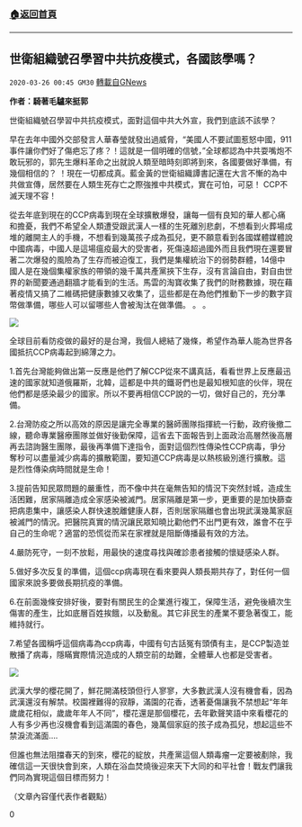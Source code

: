 ###  [:house:返回首頁](https://github.com/ourhimalayas/txt)
---

## 世衛組織號召學習中共抗疫模式，各國該學嗎？
`2020-03-26 00:45 GM30` [轉載自GNews](https://gnews.org/zh-hant/152237/)

**作者：騎著毛驢來挺郭**

世衛組織號召學習中共抗疫模式，面對這個中共大外宣，我們到底該不該學？

早在去年中國外交部發言人華春瑩就發出過威脅，“美國人不要試圖惹怒中國，911事件讓你們好了傷疤忘了疼？！這就是一個明確的信號，”全球都認為中共耍嘴炮不敢玩邪的，郭先生爆料革命之出就說人類至暗時刻即將到來，各國要做好準備，有幾個相信的？ ！現在一切都成真。藍金黃的世衛組織譚書記還在大言不慚的為中共做宣傳，居然要在人類生死存亡之際強推中共模式，實在可怕，可惡！ CCP不滅天理不容！

從去年底到現在的CCP病毒到現在全球擴散爆發，讓每一個有良知的華人都心痛和擔憂，我們不希望全人類遭受跟武漢人一樣的生死離別悲劇，不想看到火葬場成堆的離開主人的手機，不想看到幾萬孩子成為孤兒，更不願意看到各國媒體媒體說中國病毒，中國人是這場瘟疫最大的受害者，死傷遠超過國外而且我們現在還要冒著二次爆發的風險為了生存而被迫復工，我們是集權統治下的弱勢群體，14億中國人是在幾個集權家族的帶領的幾千萬共產黨挾下生存，沒有言論自由，對自由世界的新聞要通過翻牆才能看到的生活。馬雲的淘寶收集了我們的財務數據，現在藉著疫情又搞了二維碼把健康數據又收集了，這些都是在為他們推動下一步的數字貨幣做準備，哪些人可以留哪些人會被淘汰在做準備。 。 。

![](https://s3-ap-northeast-1.amazonaws.com/news.guo.offload.media/wp-content/uploads/2020/03/25023438/image0-226.jpg)

全球目前看防疫做的最好的是台灣，我個人總結了幾條，希望作為華人能為世界各國抵抗CCP病毒起到綿薄之力。

1.首先台灣能夠做出第一反應是他們了解CCP從來不講真話，看看世界上反應最迅速的國家就知道俄羅斯，北韓，這都是中共的鐵哥們也是最知根知底的伙伴，現在他們都是感染最少的國家。所以不要再相信CCP說的一切，做好自己的，充分準備。

2.台灣防疫之所以高效的原因是讓完全專業的醫師團隊指揮統一行動，政府後撤二線，聽命專業醫療團隊並做好後勤保障，這省去下面報告到上面政治高層然後高層再去諮詢醫生團隊，最後再準備下達指令，面對這個烈性傳染性CCP病毒，爭分奪秒可以盡量減少病毒的擴散範圍，要知道CCP病毒是以熱核級別進行擴散。這是烈性傳染病時間就是生命！

3.提前告知民眾問題的嚴重性，而不像中共在毫無告知的情況下突然封城，造成生活困難，居家隔離造成全家感染被滅門。居家隔離是第一步，更重要的是加快篩查把病患集中，讓感染人群快速脫離健康人群，否則居家隔離也會出現武漢幾萬家庭被滅門的情況。把醫院真實的情況讓民眾知曉比勸他們不出門更有效，誰會不在乎自己的生命呢？適當的恐慌從而呆在家裡就是阻斷傳播最有效的方法。

4.嚴防死守，一刻不放鬆，用最快的速度尋找與確診患者接觸的懷疑感染人群。

5.做好多次反复的準備，這個ccp病毒現在看來要與人類長期共存了，對任何一個國家來說多要做長期抗疫的準備。

6.在前面幾條安排好後，要對有關民生的企業進行複工，保障生活，避免後續次生傷害的產生，比如底層百姓挨餓，以及動亂。其它非民生的產業不要急著復工，能維持就行。

7.希望各國稱呼這個病毒為ccp病毒，中國有句古話冤有頭債有主，是CCP製造並散播了病毒，隱瞞實際情況造成的人類空前的劫難，全體華人也都是受害者。

![](https://s3-ap-northeast-1.amazonaws.com/news.guo.offload.media/wp-content/uploads/2020/03/25023003/image-59.png)

武漢大學的櫻花開了，鮮花開滿枝頭但行人寥寥，大多數武漢人沒有機會看，因為武漢還沒有解禁。校園裡難得的寂靜，滿園的花香，透著憂傷讓我不禁想起“年年歲歲花相似，歲歲年年人不同”，櫻花還是那個櫻花，去年歡聲笑語中來看櫻花的人有多少再也沒機會看到這滿園的春色，幾萬個家庭的孩子成為孤兒，想起這些不禁淚流滿面….

但誰也無法阻擋春天的到來，櫻花的綻放，共產黨這個人類毒瘤一定要被剷除，我確信這一天很快會到來，人類在浴血焚燒後迎來天下大同的和平社會！戰友們讓我們同為實現這個目標而努力！

（文章內容僅代表作者觀點）

0
